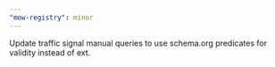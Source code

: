 ```yaml
---
"mow-registry": minor
---
```


Update traffic signal manual queries to use schema.org predicates for validity instead of ext.
